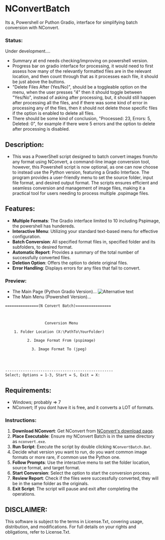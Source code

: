 # NConvertBatch
Its a, Powershell or Puthon Gradio, interface for simplifying batch conversion with NConvert.

### Status:
Under development....
- Summary at end needs checking/improving on powershell version.
- Progress bar on gradio interface for processing, it would need to first assess how many of the relevantly formatted files are in the relevant location, and then count through that as it processes each file, it should be just above the buttons.
- "Delete Files After (Yes/No)", should be a toggleable option on the menu, when the user presses "4" then it should toggle between "Yes/No", instead of asking after processing, but, it should still happen after processing all the files, and if there was some kind of error in processing any of the files, then it should not delete those specific files if the option is enabled to delete all files.
- There should be some kind of conclusion, "Processed: 23, Errors: 5, Deleted: 0", for example if there were 5 errors and the option to delete after processing is disabled. 


## Description:
- This was a PowerShell script designed to batch convert images from/to any format using NConvert, a command-line image conversion tool, however, this Powershell script is now optional, as one can now choose to instead use the Python version, featuring a Gradio Interface. The program provides a user-friendly menu to set the source folder, input file format, and desired output format. The scripts ensures efficient and seamless conversion and management of image files, making it a practical tool for users needing to process multiple .pspimage files. 

## Features:
- **Multiple Formats**: The Gradio interface limited to 10 including Pspimage, the powershell has hundereds. 
- **Interactive Menu**: Utilizing your standard text-based menu for effective configuration.
- **Batch Conversion**: All specified format files in, specified folder and its subfolders, to desired format.
- **Automatic Report**: Provides a summary of the total number of successfully converted files.
- **Deletion Option**: Offers the option to delete original files.
- **Error Handling**: Displays errors for any files that fail to convert.

### Preview:
- The Main Page (Python Gradio Version)...
![Alternative text](https://github.com/wiseman-timelord/QwenCppVulkanAgi/blob/main/media/settings_menu.jpg)
- The Main Menu (Powershell Version)...
```
===============(N Convert Batch)================



                  Conversion Menu

    1. Folder Location (X:\PathTo\YourFolder)

          2. Image Format From (pspimage)

            3. Image Format To (jpeg)




-------------------------------------------------
Select; Options = 1-3, Start = S, Exit = X:

```

## Requirements:
- Windows; probably => 7
- NConvert; If you dont have it is free, and it converts a LOT of formats.

### Instructions:
1. **Download NConvert**: Get NConvert from [NConvert's download page](https://www.xnview.com/en/nconvert/#downloads).
2. **Place Executable**: Ensure my NConvert Batch is in the same directory as `nconvert.exe`.
3. **Run Script**: Execute the script by double clicking `NConvertBatch.Bat`.
4. Decide what version you want to run, do you want common image formats or more rare, if common use the Python one.
4. **Follow Prompts**: Use the interactive menu to set the folder location, source format, and target format.
5. **Start Conversion**: Select the option to start the conversion process.
6. **Review Report**: Check if the files were successfully converted, they will be in the same folder as the originals.
7. **Exit Script**: The script will pause and exit after completing the operations.

## DISCLAIMER:
This software is subject to the terms in License.Txt, covering usage, distribution, and modifications. For full details on your rights and obligations, refer to License.Txt.
